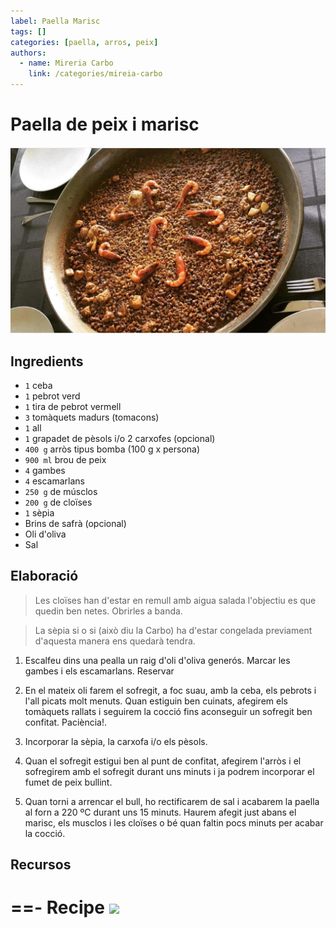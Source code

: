 ```yaml
---
label: Paella Marisc
tags: []
categories: [paella, arros, peix]
authors:
  - name: Mireria Carbo
    link: /categories/mireia-carbo
---
```


# Paella de peix i marisc
![Paella clàssica.](/static/banners/paellamarisc.jpg)

## Ingredients
- `1` ceba
- `1` pebrot verd
- `1` tira de pebrot vermell
- `3` tomàquets madurs (tomacons)
- `1` all 
- `1` grapadet de pèsols i/o 2 carxofes (opcional)
- `400 g` arròs tipus bomba (100 g x persona)
- `900 ml` brou de peix
- `4` gambes
- `4` escamarlans
- `250 g` de músclos
- `200 g` de cloïses
- `1` sèpia
- Brins de safrà (opcional)
- Oli d'oliva
- Sal

## Elaboració

> Les cloïses han d'estar en remull amb aigua salada l'objectiu es que quedin ben netes. Obrirles a banda.

> La sèpia si o si (això diu la Carbo) ha d'estar congelada previament d'aquesta manera ens quedarà tendra.


1. Escalfeu dins una pealla un raig d'oli d'oliva generós. Marcar les gambes i els escamarlans. Reservar

2. En el mateix oli farem el sofregit, a foc suau, amb la ceba, els pebrots i l'all picats molt menuts. Quan estiguin ben cuinats, afegirem els tomàquets rallats i seguirem la cocció fins aconseguir un sofregit ben confitat. Paciència!. 

3. Incorporar la sèpia, la carxofa i/o els pèsols. 

4. Quan el sofregit estigui ben al punt de confitat, afegirem l'arròs i el sofregirem amb el sofregit durant uns minuts i ja podrem incorporar el fumet de peix bullint.

5. Quan torni a arrencar el bull, ho rectificarem de sal i acabarem la paella al forn a 220 ºC durant uns 15 minuts. Haurem afegit just abans el marisc, els musclos i les cloïses o bé quan faltin pocs minuts per acabar la cocció.

## Recursos
==- Recipe
![](/static/recipes/paellamarisc.jpg)
===
